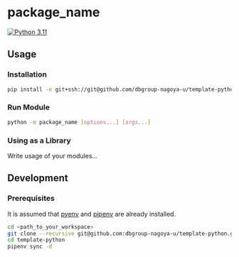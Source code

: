 # package_name

[![Python 3.11](https://github.com/dbgroup-nagoya-u/template-python/actions/workflows/push.yaml/badge.svg)](https://github.com/dbgroup-nagoya-u/template-python/actions/workflows/push.yaml)

## Usage

### Installation

```bash
pip install -e git+ssh://git@github.com/dbgroup-nagoya-u/template-python.git#egg=package_name
```

### Run Module

```bash
python -m package_name [options...] [args...]
```

### Using as a Library

Write usage of your modules...

## Development

### Prerequisites

It is assumed that [pyenv](https://github.com/pyenv/pyenv) and [pipenv](https://github.com/pypa/pipenv) are already installed.

```bash
cd <path_to_your_workspace>
git clone --recursive git@github.com:dbgroup-nagoya-u/template-python.git
cd template-python
pipenv sync -d
```
